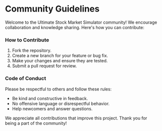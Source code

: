 # Community Guidelines

Welcome to the Ultimate Stock Market Simulator community! We encourage collaboration and knowledge sharing. Here's how you can contribute:

### How to Contribute
1. Fork the repository.
2. Create a new branch for your feature or bug fix.
3. Make your changes and ensure they are tested.
4. Submit a pull request for review.

### Code of Conduct
Please be respectful to others and follow these rules:
- Be kind and constructive in feedback.
- No offensive language or disrespectful behavior.
- Help newcomers and answer questions.

We appreciate all contributions that improve this project. Thank you for being a part of the community!
